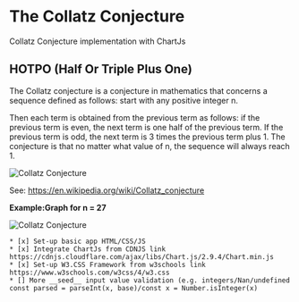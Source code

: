 # The Collatz Conjecture
Collatz Conjecture implementation with ChartJs

## HOTPO (Half Or Triple Plus One)
The Collatz conjecture is a conjecture in mathematics that concerns a sequence defined as follows: start with any positive integer n.

Then each term is obtained from the previous term as follows: if the previous term is even, the next term is one half of the previous term. If the previous term is odd, the next term is 3 times the previous term plus 1. The conjecture is that no matter what value of n, the sequence will always reach 1.

![Collatz Conjecture](https://wikimedia.org/api/rest_v1/media/math/render/svg/ec22031bdc2a1ab2e4effe47ae75a836e7dea459)

See:
https://en.wikipedia.org/wiki/Collatz_conjecture


__Example:Graph for n = 27__

![Collatz Conjecture](https://upload.wikimedia.org/wikipedia/commons/thumb/9/96/Collatz5.svg/440px-Collatz5.svg.png)

    * [x] Set-up basic app HTML/CSS/JS
    * [x] Integrate ChartJs from CDNJS link https://cdnjs.cloudflare.com/ajax/libs/Chart.js/2.9.4/Chart.min.js
    * [x] Set-up W3.CSS Framework from w3schools link https://www.w3schools.com/w3css/4/w3.css
    * [] More __seed__ input value validation (e.g. integers/Nan/undefined const parsed = parseInt(x, base)/const x = Number.isInteger(x)

